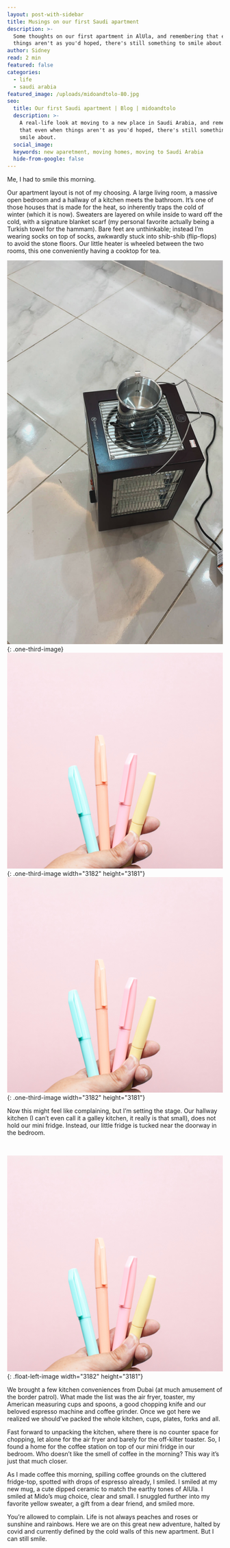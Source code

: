 ```yaml
---
layout: post-with-sidebar
title: Musings on our first Saudi apartment
description: >-
  Some thoughts on our first apartment in AlUla, and remembering that even when
  things aren't as you'd hoped, there's still something to smile about.
author: Sidney
read: 2 min
featured: false
categories:
  - life
  - saudi arabia
featured_image: /uploads/midoandtolo-80.jpg
seo:
  title: Our first Saudi apartment | Blog | midoandtolo
  description: >-
    A real-life look at moving to a new place in Saudi Arabia, and remembering
    that even when things aren't as you'd hoped, there's still something to
    smile about.
  social_image:
  keywords: new aparetment, moving homes, moving to Saudi Arabia
  hide-from-google: false
---
```

Me, I had to smile this morning.

Our apartment layout is not of my choosing. A large living room, a massive open bedroom and a hallway of a kitchen meets the bathroom. It’s one of those houses that is made for the heat, so inherently traps the cold of winter (which it is now). Sweaters are layered on while inside to ward off the cold, with a signature blanket scarf (my personal favorite actually being a Turkish towel for the hammam). Bare feet are unthinkable; instead I’m wearing socks on top of socks, awkwardly stuck into shib-shib (flip-flops) to avoid the stone floors. Our little heater is wheeled between the two rooms, this one conveniently having a cooktop for tea.

![Our little space heater, with a place to heat tea on top](/uploads/midoandtolo-81.jpg){: .one-third-image}![](/uploads/dee-copper-and-wild-1lbmrktx8gq-unsplash.jpg){: .one-third-image width="3182" height="3181"}![](/uploads/dee-copper-and-wild-1lbmrktx8gq-unsplash.jpg){: .one-third-image width="3182" height="3181"}

Now this might feel like complaining, but I’m setting the stage. Our hallway kitchen (I can’t even call it a galley kitchen, it really is that small), does not hold our mini fridge. Instead, our little fridge is tucked near the doorway in the bedroom.

&nbsp;

![](/uploads/dee-copper-and-wild-1lbmrktx8gq-unsplash.jpg){: .float-left-image width="3182" height="3181"}

We brought a few kitchen conveniences from Dubai (at much amusement of the border patrol). What made the list was the air fryer, toaster, my American measuring cups and spoons, a good chopping knife and our beloved espresso machine and coffee grinder. Once we got here we realized we should’ve packed the whole kitchen, cups, plates, forks and all.

Fast forward to unpacking the kitchen, where there is no counter space for chopping, let alone for the air fryer and barely for the off-kilter toaster. So, I found a home for the coffee station on top of our mini fridge in our bedroom. Who doesn’t like the smell of coffee in the morning? This way it’s just that much closer.

As I made coffee this morning, spilling coffee grounds on the cluttered fridge-top, spotted with drops of espresso already, I smiled. I smiled at my new mug, a cute dipped ceramic to match the earthy tones of AlUla. I smiled at Mido’s mug choice, clear and small. I snuggled further into my favorite yellow sweater, a gift from a dear friend, and smiled more.

You’re allowed to complain. Life is not always peaches and roses or sunshine and rainbows. Here we are on this great new adventure, halted by covid and currently defined by the cold walls of this new apartment. But I can still smile.